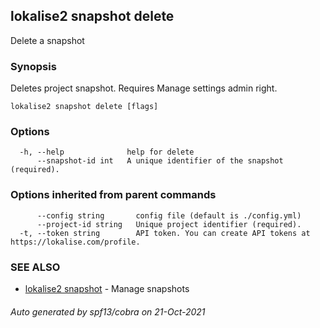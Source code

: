 ## lokalise2 snapshot delete

Delete a snapshot

### Synopsis

Deletes project snapshot. Requires Manage settings admin right.

```
lokalise2 snapshot delete [flags]
```

### Options

```
  -h, --help              help for delete
      --snapshot-id int   A unique identifier of the snapshot (required).
```

### Options inherited from parent commands

```
      --config string       config file (default is ./config.yml)
      --project-id string   Unique project identifier (required).
  -t, --token string        API token. You can create API tokens at https://lokalise.com/profile.
```

### SEE ALSO

* [lokalise2 snapshot](lokalise2_snapshot.md)	 - Manage snapshots

###### Auto generated by spf13/cobra on 21-Oct-2021
